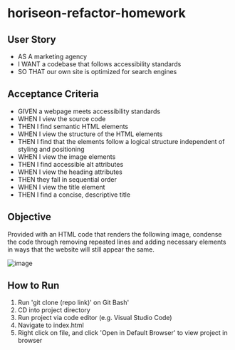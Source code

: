 # horiseon-refactor-homework

## User Story
- AS A marketing agency
- I WANT a codebase that follows accessibility standards
- SO THAT our own site is optimized for search engines

## Acceptance Criteria
- GIVEN a webpage meets accessibility standards
- WHEN I view the source code
- THEN I find semantic HTML elements
- WHEN I view the structure of the HTML elements
- THEN I find that the elements follow a logical structure independent of styling and positioning
- WHEN I view the image elements
- THEN I find accessible alt attributes
- WHEN I view the heading attributes
- THEN they fall in sequential order
- WHEN I view the title element
- THEN I find a concise, descriptive title

## Objective
Provided with an HTML code that renders the following image, condense the code through removing repeated lines
and adding necessary elements in ways that the website will still appear the same.

![image](https://github.com/dcollan/horiseon-refactor-homework/assets/66268567/f1eda987-1745-4aea-959f-ecab75074abe)

## How to Run
1) Run 'git clone (repo link)' on Git Bash'
2) CD into project directory
3) Run project via code editor (e.g. Visual Studio Code)
4) Navigate to index.html
6) Right click on file, and click 'Open in Default Browser' to view project in browser
